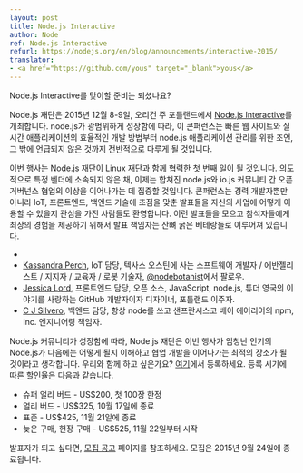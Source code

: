 ```yaml
---
layout: post
title: Node.js Interactive
author: Node
ref: Node.js Interactive
refurl: https://nodejs.org/en/blog/announcements/interactive-2015/
translator:
- <a href="https://github.com/yous" target="_blank">yous</a>
---
```


<!--
Are You Ready for Node.js Interactive?
-->

Node.js Interactive를 맞이할 준비는 되셨나요?

<!--
The Node.js Foundation is pleased to announce [Node.js Interactive](http://interactive.nodejs.org) happening from December 8-9, 2015 in Portland, OR. With node.js growing in all aspects of technology, the gathering will cover everything from streamlining development of fast websites and real-time applications to tips for managing node.js applications, and much more.
-->

Node.js 재단은 2015년 12월 8-9일, 오리건 주 포틀랜드에서
[Node.js Interactive](http://interactive.nodejs.org)를 개최합니다. node.js가
광범위하게 성장함에 따라, 이 콘퍼런스는 빠른 웹 사이트와 실시간 애플리케이션의
효율적인 개발 방법부터 node.js 애플리케이션 관리를 위한 조언, 그 밖에 언급되지
않은 것까지 전반적으로 다루게 될 것입니다.

<!--
The event will be the first of its kind under the Node.js Foundation led in cooperation with The Linux Foundation. Vendor-neutral by design, it will focus on the continued ideals of open governance collaboration between the now joined node.js and io.js community. The conference welcomes experienced developers as well as those interested in how node.js might be of use to their business with tracks that focus on IoT, front-end and back-end technologies. To curate these tracks and create the best experience for attendees, track chairs include seasoned veterans:
-->

이번 행사는 Node.js 재단이 Linux 재단과 함께 협력한 첫 번째 일이 될 것입니다.
의도적으로 특정 벤더에 소속되지 않은 채, 이제는 합쳐진 node.js와 io.js 커뮤니티
간 오픈 거버넌스 협업의 이상을 이어나가는 데 집중할 것입니다. 콘퍼런스는 경력
개발자뿐만 아니라 IoT, 프론트엔드, 백엔드 기술에 초점을 맞춘 발표들을 자신의
사업에 어떻게 이용할 수 있을지 관심을 가진 사람들도 환영합니다. 이런 발표들을
모으고 참석자들에게 최상의 경험을 제공하기 위해서 발표 책임자는 잔뼈 굵은
베테랑들로 이루어져 있습니다.

<!--
* [Kassandra Perch](https://github.com/nodebotanist) for IoT, a software developer / evangelist / advocate / educator / roboticist living in Austin, TX, who you can follow at: [@nodebotanist](https://twitter.com/nodebotanist).
* [Jessica Lord](https://github.com/jlord/) for Front-End, a GitHub developer and designer who loves open source, JavaScript & node.js, and stories of Tudor England and is a Portland transplant.
* [C J Silvero](https://github.com/ceejbot) for Back-End, who is all node, all the time and works as director of engineering at npm, Inc. in the Bay area.
-->
*
* [Kassandra Perch](https://github.com/nodebotanist), IoT 담당, 텍사스 오스틴에 사는 소프트웨어 개발자 / 에반젤리스트 / 지지자 / 교육자 / 로봇 기술자, [@nodebotanist](https://twitter.com/nodebotanist)에서 팔로우.
* [Jessica Lord](https://github.com/jlord/), 프론트엔드 담당, 오픈 소스, JavaScript, node.js, 튜더 영국의 이야기를 사랑하는 GitHub 개발자이자 디자이너, 포틀랜드 이주자.
* [C J Silvero](https://github.com/ceejbot), 백엔드 담당, 항상 node를 쓰고 샌프란시스코 베이 에어리어의 npm, Inc. 엔지니어링 책임자.

<!--
As the Node.js community continues to grow, the Node.js Foundation believes this event is the perfect place to continue to develop collaboration and better understand what’s next for this extremely popular technology. Interested in joining us? Register [here](http://events.linuxfoundation.org/events/node-interactive/attend/register). Timeline for discount rates are as follows:
-->

Node.js 커뮤니티가 성장함에 따라, Node.js 재단은 이번 행사가 엄청난 인기의
Node.js가 다음에는 어떻게 될지 이해하고 협업 개발을 이어나가는 최적의 장소가 될
것이라고 생각합니다. 우리와 함께 하고 싶은가요?
[여기](http://events.linuxfoundation.org/events/node-interactive/attend/register)에서
등록하세요. 등록 시기에 따른 할인율은 다음과 같습니다.

<!--
* Super Early Bird - US$200 for the 1st 100 tickets
* Early Bird - US$325, ends October 17
* Standard - US$425, ends November 21
* Late & Onsite - US$525, begins November 22
-->

* 슈퍼 얼리 버드 - US$200, 첫 100장 한정
* 얼리 버드 - US$325, 10월 17일에 종료
* 표준 - US$425, 11월 21일에 종료
* 늦은 구매, 현장 구매 - US$525, 11월 22일부터 시작

<!--
If you are interested in becoming a speaker, please check out our [Call For Participation](http://events.linuxfoundation.org/events/node-interactive/program/cfp) page for more details. Call for Participation closes on September 24, 2015.
-->

발표자가 되고 싶다면,
[모집 공고](http://events.linuxfoundation.org/events/node-interactive/program/cfp)
페이지를 참조하세요. 모집은 2015년 9월 24일에 종료됩니다.
